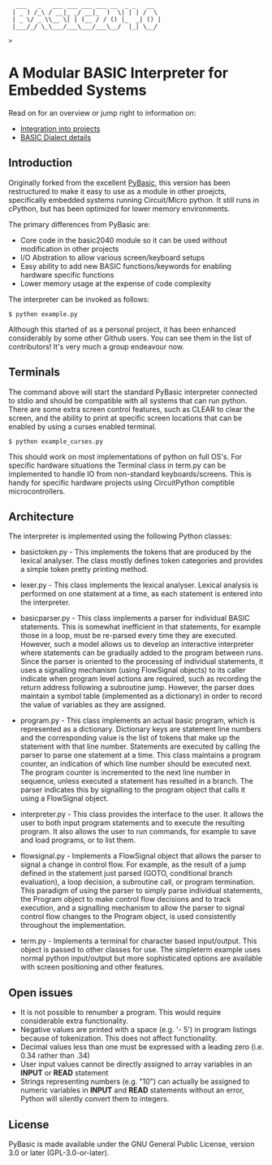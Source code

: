 ```
  ___   _   ___ ___ ___ ___ __  _ _   __
 | _ ) /_\ / __|_ _/ __|_  )  \| | | /  \
 | _ \/ _ \\__ \| | (__ / / () |_  _| () |
 |___/_/ \_\___/___\___/___\__/  |_| \__/

>
```
# A Modular BASIC Interpreter for Embedded Systems 

Read on for an overview or jump right to information on:
* [Integration into projects](docs/integration.md)
* [BASIC Dialect details](docs/dialect.md)

## Introduction

Originally forked from the excellent [PyBasic](https://github.com/richpl/PyBasic), this version has been 
restructured to make it easy to use as a module in other proejcts, specifically embedded systems running 
Circuit/Micro python.  It still runs in cPython, but has been optimized for lower memory environments.

The primary differences from PyBasic are:
* Core code in the basic2040 module so it can be used without modification in other projects
* I/O Abstration to allow various screen/keyboard setups
* Easy ability to add new BASIC functions/keywords for enabling hardware specific functions
* Lower memory usage at the expense of code complexity


The interpreter can be invoked as follows:

```
$ python example.py
```

Although this started of as a personal project, it has been enhanced considerably by some other Github users. You can see them in the list of contributors! It's very much a group endeavour now.

## Terminals

The command above will start the standard PyBasic interpreter connected to
stdio and should be compatible with all systems that can run python.  There are
some extra screen control features, such as CLEAR to clear the screen, and the
ability to print at specific screen locations that can be enabled by using a
curses enabled terminal.

```
$ python example_curses.py
```

This should work on most implementations of python on full OS's.  For specific
hardware situations the Terminal class in term.py can be implemented to handle
IO from non-standard keyboards/screens.  This is handy for specific hardware
projects using CircuitPython comptible microcontrollers.


## Architecture

The interpreter is implemented using the following Python classes:

* basictoken.py - This implements the tokens that are produced by the lexical analyser. The class mostly defines token categories
and provides a simple token pretty printing method.

* lexer.py - This class implements the lexical analyser. Lexical analysis is performed on one statement at a time, as each statement is
entered into the interpreter.

* basicparser.py - This class implements a parser for individual BASIC statements. This is somewhat inefficient in that statements,
for example those in a loop, must be re-parsed every time they are executed. However, such a model allows us to develop an
interactive interpreter where statements can be gradually added to the program between runs.
Since the parser is oriented to the processing of individual statements, it uses a
signalling mechanism (using FlowSignal objects) to its caller indicate when program level actions are required, such as recording the return address
following a subroutine jump. However, the parser does maintain a symbol table (implemented as a dictionary) in order to record
the value of variables as they are assigned.

* program.py - This class implements an actual basic program, which is represented as a dictionary. Dictionary keys are
statement line numbers and the corresponding value is the list of tokens that make up the statement with that line number.
Statements are executed by calling the parser to parse one statement at a time. This class
maintains a program counter, an indication of which line number should be executed next. The program counter is incremented to the next line
number in sequence, unless executed a statement has resulted in a branch. The parser indicates this by signalling to the program object that
calls it using a FlowSignal object.

* interpreter.py - This class provides the interface to the user. It allows the user to both input program statements and to execute
the resulting program. It also allows the user to run commands, for example to save and load programs, or to list them.

* flowsignal.py - Implements a FlowSignal object that allows the parser to signal a change in control flow. For example, as
the result of a jump defined in the statement just parsed (GOTO, conditional branch evaluation), a loop decision,
a subroutine call, or program termination. This paradigm of using the parser to simply parse individual statements, the Program
object to make control flow decisions and to track execution, and a signalling mechanism to allow the parser to signal
control flow changes to the Program object, is used consistently throughout the implementation.

* term.py - Implements a terminal for character based input/output.  This object is passed to other classes for use.  The simpleterm example uses normal python input/output but more sophisticated options are available with screen positioning and other features.

## Open issues

* It is not possible to renumber a program. This would require considerable extra functionality.
* Negative values are printed with a space (e.g. '- 5') in program listings because of tokenization. This does not affect functionality.
* Decimal values less than one must be expressed with a leading zero (i.e. 0.34 rather than .34)
* User input values cannot be directly assigned to array variables in an **INPUT** or **READ** statement
* Strings representing numbers (e.g. "10") can actually be assigned to numeric variables in **INPUT** and **READ** statements without an
error, Python will silently convert them to integers.

## License

PyBasic is made available under the GNU General Public License, version 3.0 or later (GPL-3.0-or-later).
